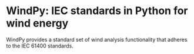 # WindPy: IEC standards in Python for wind energy

WindPy provides a standard set of wind analysis functionality that adheres to the IEC 61400 standards.
